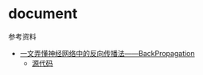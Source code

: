# document
参考资料

- [一文弄懂神经网络中的反向传播法——BackPropagation](http://www.cnblogs.com/charlotte77/p/5629865.html)
    + [源代码](backpropagation.py)


